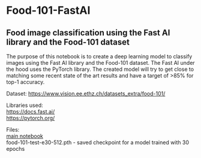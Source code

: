 # Food-101-FastAI
## Food image classification using the Fast AI library and the Food-101 dataset
The purpose of this notebook is to create a deep learning model to classify images using the Fast AI library and the Food-101 dataset. The Fast AI under the hood uses the PyTorch library. The created model will try to get close to matching some recent state of the art results and have a target of >85% for top-1 accuracy.

Dataset:
https://www.vision.ee.ethz.ch/datasets_extra/food-101/

Libraries used:  
https://docs.fast.ai/  
https://pytorch.org/ 
 
Files:  
[main notebook](https://github.com/Finwion/Food-101-FastAI/blob/master/food-101.ipynb)  
food-101-test-e30-512.pth - saved checkpoint for a model trained with 30 epochs
